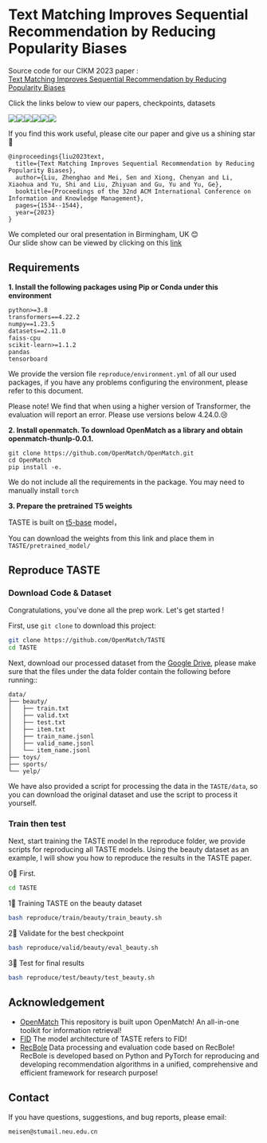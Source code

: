 # Text Matching Improves Sequential Recommendation by Reducing Popularity Biases

Source code for our CIKM 2023 paper :  
[Text Matching Improves Sequential Recommendation by Reducing Popularity Biases](https://arxiv.org/pdf/2308.14029.pdf)

Click the links below to view our papers, checkpoints, datasets 

<a href='https://arxiv.org/abs/2308.14029'><img src='https://img.shields.io/badge/Paper-Arxiv-red'></a><a href='https://huggingface.co/OpenMatch/TASTE-beauty'><img src='https://img.shields.io/badge/%F0%9F%A4%97%20Hugging%20Face-beauty-blue'></a><a href='https://huggingface.co/OpenMatch/TASTE-sports'><img src='https://img.shields.io/badge/%F0%9F%A4%97%20Hugging%20Face-sports-blue'></a><a href='https://huggingface.co/OpenMatch/TASTE-toys'><img src='https://img.shields.io/badge/%F0%9F%A4%97%20Hugging%20Face-toys-blue'></a><a href='https://huggingface.co/OpenMatch/TASTE-yelp'><img src='https://img.shields.io/badge/%F0%9F%A4%97%20Hugging%20Face-yelp-blue'></a><a href='https://drive.google.com/drive/folders/1U_tkCJq80kdefV9z_FdWDCMWvtUrm0or?usp=sharing'><img src='https://img.shields.io/badge/Google Drive-Dataset-yellow'></a> 

 If you find this work useful, please cite our paper  and give us a shining star 🌟

```
@inproceedings{liu2023text,
  title={Text Matching Improves Sequential Recommendation by Reducing Popularity Biases},
  author={Liu, Zhenghao and Mei, Sen and Xiong, Chenyan and Li, Xiaohua and Yu, Shi and Liu, Zhiyuan and Gu, Yu and Yu, Ge},
  booktitle={Proceedings of the 32nd ACM International Conference on Information and Knowledge Management},
  pages={1534--1544},
  year={2023}
}
```

We completed our oral presentation in Birmingham, UK  😊   
Our slide show can be viewed by clicking on this [link](https://raw.githubusercontent.com/OpenMatch/TASTE/main/slides/taste-senmei-cikm2023.pdf)

## Requirements

**1. Install the following packages using Pip or Conda under this environment**

```
python>=3.8
transformers==4.22.2
numpy==1.23.5
datasets==2.11.0
faiss-cpu
scikit-learn>=1.1.2
pandas
tensorboard
```

We provide the version file `reproduce/environment.yml` of all our used packages, if you have any problems configuring the environment, please refer to this document.

Please note! We find that when using a higher version of Transformer, the evaluation will report an error. Please use versions below 4.24.0.😢

**2. Install openmatch. To download OpenMatch as a library and obtain openmatch-thunlp-0.0.1.**


```
git clone https://github.com/OpenMatch/OpenMatch.git
cd OpenMatch
pip install -e.
```

We do not include all the requirements in the package. You may need to manually install `torch`

**3. Prepare the pretrained T5 weights**

TASTE is built on [t5-base](https://huggingface.co/t5-base/tree/main) model，

You can download the weights from this link and place them in `TASTE/pretrained_model/`

## Reproduce TASTE

### Download Code & Dataset

Congratulations, you've done all the prep work. Let's get started !

First, use `git clone` to download this project:

```bash
git clone https://github.com/OpenMatch/TASTE
cd TASTE
```

Next, download our processed dataset from the [Google Drive](https://drive.google.com/drive/folders/1U_tkCJq80kdefV9z_FdWDCMWvtUrm0or), please make sure that the files under the data folder contain the following before running::

```
data/
├── beauty/
│   ├── train.txt
│   ├── valid.txt
│   ├── test.txt
│   ├── item.txt
│   ├── train_name.jsonl
│   ├── valid_name.jsonl
│   └── item_name.jsonl
├── toys/
├── sports/  
└── yelp/
```

We have also provided a script for processing the data in the `TASTE/data`, so you can download the original dataset and use the script to process it yourself.

### Train then test

Next, start training the TASTE model
In the reproduce folder, we provide scripts for reproducing all TASTE models. Using the beauty dataset as an example, I will show you how to reproduce the results in the TASTE paper.

0⃣️ First.

```bash
cd TASTE
```

1⃣️ Training TASTE on the beauty dataset

```bash
bash reproduce/train/beauty/train_beauty.sh
```

2⃣️ Validate for the best checkpoint

```bash
bash reproduce/valid/beauty/eval_beauty.sh
```

3⃣️ Test for final results

```bash
bash reproduce/test/beauty/test_beauty.sh
```



## Acknowledgement

+ [OpenMatch](https://github.com/OpenMatch/OpenMatch) This repository is built upon OpenMatch! An all-in-one toolkit for information retrieval!
+ [FID](https://github.com/facebookresearch/FiD) The model architecture of TASTE refers to FID!
+ [RecBole](https://github.com/RUCAIBox/RecBole) Data processing and evaluation code based on RecBole! RecBole is developed based on Python and PyTorch for reproducing and developing recommendation algorithms in a unified, comprehensive and efficient framework for research purpose!

## Contact

If you have questions, suggestions, and bug reports, please email:
```
meisen@stumail.neu.edu.cn
```

